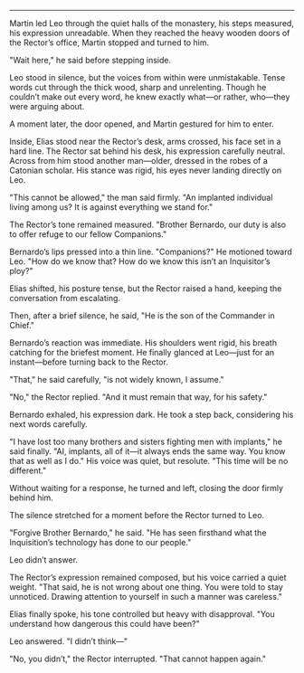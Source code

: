 

---

Martin led Leo through the quiet halls of the monastery, his steps measured, his expression unreadable. When they reached the heavy wooden doors of the Rector’s office, Martin stopped and turned to him.  

"Wait here," he said before stepping inside.  

Leo stood in silence, but the voices from within were unmistakable. Tense words cut through the thick wood, sharp and unrelenting. Though he couldn’t make out every word, he knew exactly what—or rather, who—they were arguing about.  

A moment later, the door opened, and Martin gestured for him to enter.  

Inside, Elias stood near the Rector’s desk, arms crossed, his face set in a hard line. The Rector sat behind his desk, his expression carefully neutral. Across from him stood another man—older, dressed in the robes of a Catonian scholar. His stance was rigid, his eyes never landing directly on Leo.  

"This cannot be allowed," the man said firmly. "An implanted individual living among us? It is against everything we stand for."  

The Rector’s tone remained measured. "Brother Bernardo, our duty is also to offer refuge to our fellow Companions."  

Bernardo’s lips pressed into a thin line. "Companions?" He motioned toward Leo. "How do we know that? How do we know this isn’t an Inquisitor’s ploy?"  

Elias shifted, his posture tense, but the Rector raised a hand, keeping the conversation from escalating.  

Then, after a brief silence, he said, "He is the son of the Commander in Chief."  

Bernardo’s reaction was immediate. His shoulders went rigid, his breath catching for the briefest moment. He finally glanced at Leo—just for an instant—before turning back to the Rector.  

"That," he said carefully, "is not widely known, I assume."  

"No," the Rector replied. "And it must remain that way, for his safety."  

Bernardo exhaled, his expression dark. He took a step back, considering his next words carefully.  

"I have lost too many brothers and sisters fighting men with implants," he said finally. "AI, implants, all of it—it always ends the same way. You know that as well as I do." His voice was quiet, but resolute. "This time will be no different."  

Without waiting for a response, he turned and left, closing the door firmly behind him.  

The silence stretched for a moment before the Rector turned to Leo.  

"Forgive Brother Bernardo," he said. "He has seen firsthand what the Inquisition’s technology has done to our people."  

Leo didn’t answer.  

The Rector’s expression remained composed, but his voice carried a quiet weight. "That said, he is not wrong about one thing. You were told to stay unnoticed. Drawing attention to yourself in such a manner was careless."  

Elias finally spoke, his tone controlled but heavy with disapproval. "You understand how dangerous this could have been?"  

Leo answered. "I didn’t think—"  

"No, you didn’t," the Rector interrupted. "That cannot happen again."  

